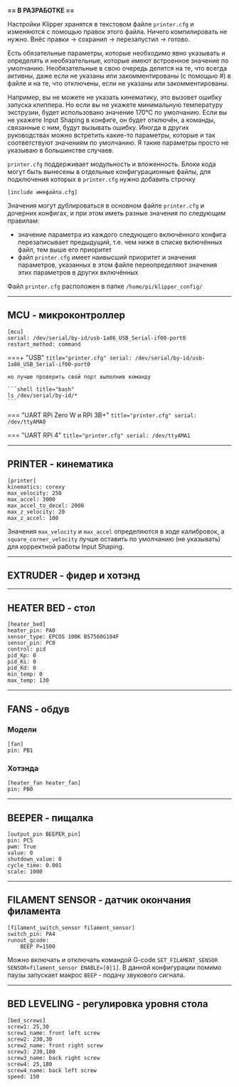 **== В РАЗРАБОТКЕ ==**

Настройки Klipper хранятся в текстовом файле `printer.cfg` и изменяются с помощью правок этого файла. Ничего компилировать не нужно. Внёс правки → сохранил → перезапустил → готово.

Есть обязательные параметры, которые необходимо явно указывать и определять и необязательные, которые имеют встроенное значение по умолчанию. Необязательные в свою очередь делятся на те, что всегда активны, даже если не указаны или закомментированы (с помощью #) в файле и на те, что отключены, если не указаны или закомментированы.

Например, вы не можете не указать кинематику, это вызовет ошибку запуска клиппера. Но если вы не укажете минимальную температуру экструзии, будет использовано значение 170℃ по умолчанию. Если вы не укажете Input Shaping в конфиге, он будет отключён, а команды, связанные с ним, будут вызывать ошибку. Иногда в других руководствах можно встретить какие-то параметры, которые и так соответствуют значениям по умолчанию. Я такие параметры просто не указываю в большинстве случаев.

`printer.cfg` поддерживает модульность и вложенность. Блоки кода могут быть вынесены в отдельные конфигурационные файлы, для подключения которых в `printer.cfg` нужно добавить строчку

```
[include имяфайла.cfg]
```

Значения могут дублироваться в основном файле `printer.cfg` и дочерних конфигах, и при этом иметь разные значения по следующим правилам:

- значение параметра из каждого следующего включённого конфига перезаписывает предыдущий, т.е. чем ниже в списке включённых файл, тем выше его приоритет
- файл `printer.cfg` имеет наивысший приоритет и значения параметров, указанных в этом файле переопределяют значения этих параметров в других включённых

Файл `printer.cfg` расположен в папке `/home/pi/klipper_config/`

---
## MCU - микроконтроллер

``` title="printer.cfg"
[mcu]
serial: /dev/serial/by-id/usb-1a86_USB_Serial-if00-port0
restart_method: command
```

===+ "USB"
    ``` title="printer.cfg"
    serial: /dev/serial/by-id/usb-1a86_USB_Serial-if00-port0
    ```

    но лучше проверить свой порт выполнив команду

    ```shell title="bash"
    ls /dev/serial/by-id/*
    ```

=== "UART RPi Zero W и RPi 3B+"
    ``` title="printer.cfg"
    serial: /dev/ttyAMA0
    ```

=== "UART RPi 4"
    ``` title="printer.cfg"
    serial: /dev/ttyAMA1
    ```

---
## PRINTER - кинематика

``` title="printer.cfg"
[printer]
kinematics: corexy
max_velocity: 250
max_accel: 3000
max_accel_to_decel: 2000
max_z_velocity: 20
max_z_accel: 100
```

Значения `max_velocity` и `max_accel` определяются в ходе калибровок, а `square_corner_velocity` лучше оставить по умолчанию (не указывать) для корректной работы Input Shaping.

---
## EXTRUDER - фидер и хотэнд

---
## HEATER BED - стол

``` title="printer.cfg" hl_lines="6 7 8"
[heater_bed]
heater_pin: PA0
sensor_type: EPCOS 100K B57560G104F
sensor_pin: PC0
control: pid
pid_Kp: 0
pid_Ki: 0
pid_Kd: 0
min_temp: 0
max_temp: 130
```

---
## FANS - обдув

### Модели

``` title="printer.cfg"
[fan]
pin: PB1
```
### Хотэнда

``` title="printer.cfg"
[heater_fan heater_fan]
pin: PB0
```

---
## BEEPER - пищалка

``` title="printer.cfg"
[output_pin BEEPER_pin]
pin: PC5
pwm: True
value: 0
shutdown_value: 0
cycle_time: 0.001
scale: 1000
```

---
## FILAMENT SENSOR - датчик окончания филамента

``` title="printer.cfg"
[filament_switch_sensor filament_sensor]
switch_pin: PA4
runout_gcode:
    BEEP P=1500
```

Можно включать и отключать командой G-code `SET_FILAMENT_SENSOR SENSOR=filament_sensor ENABLE=[0|1]`. В данной конфигурации помимо паузы запускает макрос `BEEP` - подачу звукового сигнала.

---
## BED LEVELING - регулировка уровня стола

``` title="printer.cfg"
[bed_screws]
screw1: 25,30
screw1_name: front left screw
screw2: 230,30
screw2_name: front right screw
screw3: 230,180
screw3_name: back right screw
screw4: 25,180
screw4_name: back left screw
speed: 150
```